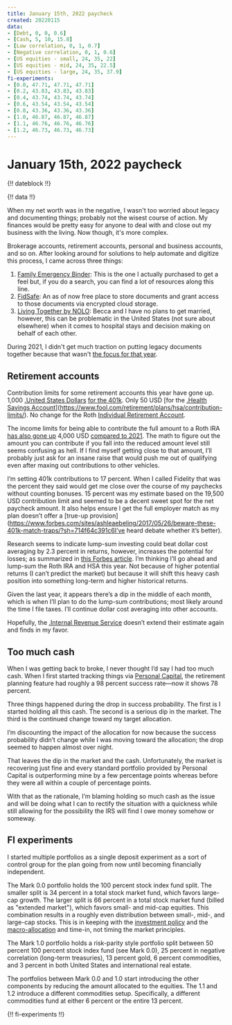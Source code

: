 ```yaml
---
title: January 15th, 2022 paycheck
created: 20220115
data:
- [Debt, 0, 0, 0.6]
- [Cash, 5, 10, 15.8]
- [Low correlation, 0, 1, 0.7]
- [Negative correlation, 0, 1, 0.6]
- [US equities - small, 24, 35, 22]
- [US equities - mid, 24, 35, 22.5]
- [US equities - large, 24, 35, 37.9]
fi-experiments:
- [0.0, 47.71, 47.71, 47.71]
- [0.2, 43.83, 43.83, 43.83]
- [0.4, 43.74, 43.74, 43.74]
- [0.6, 43.54, 43.54, 43.54]
- [0.8, 43.36, 43.36, 43.36]
- [1.0, 46.87, 46.87, 46.87]
- [1.1, 46.76, 46.76, 46.76]
- [1.2, 46.73, 46.73, 46.73]
---
```


# January 15th, 2022 paycheck

{!! dateblock !!}

{!! data !!}

When my net worth was in the negative, I wasn't too worried about legacy and documenting things; probably not the wisest course of action. My finances would be pretty easy for anyone to deal with and close out my business with the living. Now though, it's more complex. 

Brokerage accounts, retirement accounts, personal and business accounts, and so on. After looking around for solutions to help automate and digitize this process, I came across three things:

1. [Family Emergency Binder](https://smartmoneymamas.com/ice-binder/): This is the one I actually purchased to get a feel but, if you do a search, you can find a lot of resources along this line.
2. [FidSafe](https://www.fidsafe.com): An as of now free place to store documents and grant access to those documents via encrypted cloud storage.
3. [Living Together by NOLO](https://www.nolo.com/legal-encyclopedia/living-together): Becca and I have no plans to get married, however, this can be problematic in the United States (not sure about elsewhere) when it comes to hospital stays and decision making on behalf of each other.

During 2021, I didn't get much traction on putting legacy documents together because that wasn't [the focus for that year](https://joshbruce.com/finances/building-wealth-paycheck-to-paycheck/20220101/).

## Retirement accounts 

Contribution limits for some retirement accounts this year have gone up. 1,000 [.United States Dollars](USD) [for the 401k](https://www.irs.gov/newsroom/irs-announces-401k-limit-increases-to-20500). Only 50 USD [for the [.Health Savings Account](HSA)](https://www.fool.com/retirement/plans/hsa/contribution-limits/). No change for the Roth [Individual Retirement Account](IRA).

The income limits for being able to contribute the full amount to a Roth IRA [has also gone up](https://www.irs.gov/retirement-plans/plan-participant-employee/amount-of-roth-ira-contributions-that-you-can-make-for-2022) 4,000 USD [compared to 2021](https://www.irs.gov/retirement-plans/amount-of-roth-ira-contributions-that-you-can-make-for-2021). The math to figure out the amount you can contribute if you fall into the reduced amount level still seems confusing as hell. If I find myself getting close to that amount, I’ll probably just ask for an insane raise that would push me out of qualifying even after maxing out contributions to other vehicles. 

I’m setting 401k contributions to 17 percent. When I called Fidelity that was the percent they said would get me close over the course of my paychecks without counting bonuses. 15 percent was my estimate based on the 19,500 USD contribution limit and seemed to be a decent sweet spot for the net paycheck amount. It also helps ensure I get the full employer match as my plan doesn’t offer a [true-up provision](https://www.forbes.com/sites/ashleaebeling/2017/05/26/beware-these-401k-match-traps/?sh=714f64c391c6I’ve heard debate whether it’s better).

Research seems to indicate lump-sum investing could beat dollar cost averaging by 2.3 percent in returns, however, increases the potential for losses; as summarized in [this Forbes article](https://www.forbes.com/sites/robertberger/2021/02/12/dollar-cost-averaging-vs-lump-sum-investing-how-to-decide/?sh=5d861c917c50). I’m thinking I’ll go ahead and lump-sum the Roth IRA and HSA this year. Not because of higher potential returns (I can’t predict the market) but because it will shift this heavy cash position into something long-term and higher historical returns. 

Given the last year, it appears there’s a dip in the middle of each month, which is when I’ll plan to do the lump-sum contributions; most likely around the time I file taxes. I’ll continue dollar cost averaging into other accounts.

Hopefully, the [.Internal Revenue Service](IRS) doesn’t extend their estimate again and finds in my favor.

## Too much cash

When I was getting back to broke, I never thought I’d say I had too much cash. When I first started tracking things via [Personal Capital](https://www.personalcapital.com), the retirement planning feature had roughly a 98 percent success rate—now it shows 78 percent.

Three things happened during the drop in success probability. The first is I started holding all this cash. The second is a serious dip in the market. The third is the continued change toward my target allocation. 

I’m discounting the impact of the allocation for now because the success probability didn’t change while I was moving toward the allocation; the drop seemed to happen almost over night.

That leaves the dip in the market and the cash. Unfortunately, the market is recovering just fine and every standard portfolio provided by Personal Capital is outperforming mine by a few percentage points whereas before they were all within a couple of percentage points. 

With that as the rationale, I’m blaming holding so much cash as the issue and will be doing what I can to rectify the situation with a quickness while still allowing for the possibility the IRS will find I owe money somehow or someway.

## FI experiments

I started multiple portfolios as a single deposit experiment as a sort of control group for the plan going from now until becoming financially independent. 

The Mark 0.0 portfolio holds the 100 percent stock index fund split. The smaller split is 34 percent in a total stock market fund, which favors large-cap growth. The larger split is 66 percent in a total stock market fund (billed as "extended market"), which favors small- and mid-cap equities. This combination results in a roughly even distribution between small-, mid-, and large-cap stocks. This is in keeping with the [investment policy](/finances/investment-policy/) and the [macro-allocation](/finances/#principles) and time-in, not timing the market principles.

The Mark 1.0 portfolio holds a risk-parity style portfolio split between 50 percent 100 percent stock index fund (see Mark 0.0), 25 percent in negative correlation (long-term treasuries), 13 percent gold, 6 percent commodities, and 3 percent in both United States and international real estate.

The portfolios between Mark 0.0 and 1.0 start introducing the other components by reducing the amount allocated to the equities. The 1.1 and 1.2 introduce a different commodities setup. Specifically, a different commodities fund at either 6 percent or the entire 13 percent.

{!! fi-experiments !!}
